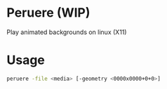 # Peruere (WIP)

Play animated backgrounds on linux (X11)

# Usage

```bash
peruere -file <media> [-geometry <0000x0000+0+0>]
```
